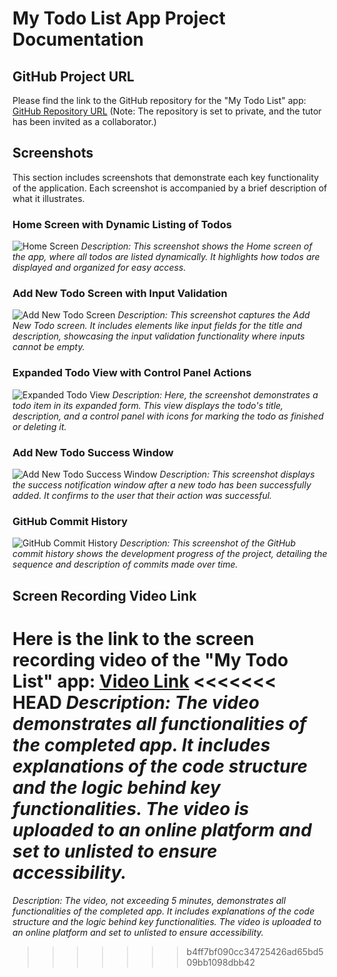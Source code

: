 # My Todo List App Project Documentation

## GitHub Project URL
Please find the link to the GitHub repository for the "My Todo List" app:
[GitHub Repository URL](#)
(Note: The repository is set to private, and the tutor has been invited as a collaborator.)

## Screenshots
This section includes screenshots that demonstrate each key functionality of the application. Each screenshot is accompanied by a brief description of what it illustrates.

### Home Screen with Dynamic Listing of Todos
![Home Screen](https://example.com/path/to/todolistfinal%20-%20homescreen%20dynamic%20todo.jfif)
_Description: This screenshot shows the Home screen of the app, where all todos are listed dynamically. It highlights how todos are displayed and organized for easy access._

### Add New Todo Screen with Input Validation
![Add New Todo Screen](https://example.com/path/to/todolistfinal%20-%20add%20new%20todo.jfif)
_Description: This screenshot captures the Add New Todo screen. It includes elements like input fields for the title and description, showcasing the input validation functionality where inputs cannot be empty._

### Expanded Todo View with Control Panel Actions
![Expanded Todo View](https://example.com/path/to/todolistfinal%20-%20homescreen%20expanding%20todo.jfif)
_Description: Here, the screenshot demonstrates a todo item in its expanded form. This view displays the todo's title, description, and a control panel with icons for marking the todo as finished or deleting it._

### Add New Todo Success Window
![Add New Todo Success Window](https://example.com/path/to/todolistfinal%20-%20add%20new%20todo%20success%20window.jfif)
_Description: This screenshot displays the success notification window after a new todo has been successfully added. It confirms to the user that their action was successful._

### GitHub Commit History
![GitHub Commit History](https://example.com/path/to/todolistfinal%20-%20add%20new%20todo%20success%20window.jfif)
_Description: This screenshot of the GitHub commit history shows the development progress of the project, detailing the sequence and description of commits made over time._

## Screen Recording Video Link
Here is the link to the screen recording video of the "My Todo List" app:
[Video Link](#)
<<<<<<< HEAD
_Description: The video demonstrates all functionalities of the completed app. It includes explanations of the code structure and the logic behind key functionalities. The video is uploaded to an online platform and set to unlisted to ensure accessibility._
=======
_Description: The video, not exceeding 5 minutes, demonstrates all functionalities of the completed app. It includes explanations of the code structure and the logic behind key functionalities. The video is uploaded to an online platform and set to unlisted to ensure accessibility._
>>>>>>> b4ff7bf090cc34725426ad65bd509bb1098dbb42
